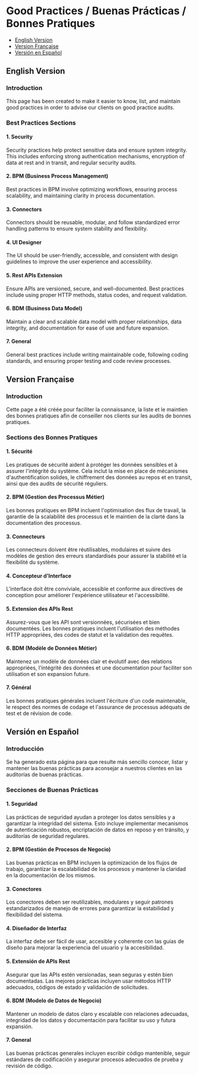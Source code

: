 # Good Practices / Buenas Prácticas / Bonnes Pratiques

- [English Version](#english-version)
- [Version Française](#version-française)
- [Versión en Español](#versión-en-español)

## English Version

### Introduction
This page has been created to make it easier to know, list, and maintain good practices in order to advise our clients on good practice audits.

### Best Practices Sections

#### 1. Security
Security practices help protect sensitive data and ensure system integrity. This includes enforcing strong authentication mechanisms, encryption of data at rest and in transit, and regular security audits.

#### 2. BPM (Business Process Management)
Best practices in BPM involve optimizing workflows, ensuring process scalability, and maintaining clarity in process documentation.

#### 3. Connectors
Connectors should be reusable, modular, and follow standardized error handling patterns to ensure system stability and flexibility.

#### 4. UI Designer
The UI should be user-friendly, accessible, and consistent with design guidelines to improve the user experience and accessibility.

#### 5. Rest APIs Extension
Ensure APIs are versioned, secure, and well-documented. Best practices include using proper HTTP methods, status codes, and request validation.

#### 6. BDM (Business Data Model)
Maintain a clear and scalable data model with proper relationships, data integrity, and documentation for ease of use and future expansion.

#### 7. General
General best practices include writing maintainable code, following coding standards, and ensuring proper testing and code review processes.


## Version Française

### Introduction
Cette page a été créée pour faciliter la connaissance, la liste et le maintien des bonnes pratiques afin de conseiller nos clients sur les audits de bonnes pratiques.

### Sections des Bonnes Pratiques

#### 1. Sécurité
Les pratiques de sécurité aident à protéger les données sensibles et à assurer l'intégrité du système. Cela inclut la mise en place de mécanismes d'authentification solides, le chiffrement des données au repos et en transit, ainsi que des audits de sécurité réguliers.

#### 2. BPM (Gestion des Processus Métier)
Les bonnes pratiques en BPM incluent l'optimisation des flux de travail, la garantie de la scalabilité des processus et le maintien de la clarté dans la documentation des processus.

#### 3. Connecteurs
Les connecteurs doivent être réutilisables, modulaires et suivre des modèles de gestion des erreurs standardisés pour assurer la stabilité et la flexibilité du système.

#### 4. Concepteur d'Interface
L'interface doit être conviviale, accessible et conforme aux directives de conception pour améliorer l'expérience utilisateur et l'accessibilité.

#### 5. Extension des APIs Rest
Assurez-vous que les API sont versionnées, sécurisées et bien documentées. Les bonnes pratiques incluent l'utilisation des méthodes HTTP appropriées, des codes de statut et la validation des requêtes.

#### 6. BDM (Modèle de Données Métier)
Maintenez un modèle de données clair et évolutif avec des relations appropriées, l'intégrité des données et une documentation pour faciliter son utilisation et son expansion future.

#### 7. Général
Les bonnes pratiques générales incluent l'écriture d'un code maintenable, le respect des normes de codage et l'assurance de processus adéquats de test et de révision de code.


## Versión en Español

### Introducción
Se ha generado esta página para que resulte más sencillo conocer, listar y mantener las buenas prácticas para aconsejar a nuestros clientes en las auditorías de buenas prácticas.

### Secciones de Buenas Prácticas

#### 1. Seguridad
Las prácticas de seguridad ayudan a proteger los datos sensibles y a garantizar la integridad del sistema. Esto incluye implementar mecanismos de autenticación robustos, encriptación de datos en reposo y en tránsito, y auditorías de seguridad regulares.

#### 2. BPM (Gestión de Procesos de Negocio)
Las buenas prácticas en BPM incluyen la optimización de los flujos de trabajo, garantizar la escalabilidad de los procesos y mantener la claridad en la documentación de los mismos.

#### 3. Conectores
Los conectores deben ser reutilizables, modulares y seguir patrones estandarizados de manejo de errores para garantizar la estabilidad y flexibilidad del sistema.

#### 4. Diseñador de Interfaz
La interfaz debe ser fácil de usar, accesible y coherente con las guías de diseño para mejorar la experiencia del usuario y la accesibilidad.

#### 5. Extensión de APIs Rest
Asegurar que las APIs estén versionadas, sean seguras y estén bien documentadas. Las mejores prácticas incluyen usar métodos HTTP adecuados, códigos de estado y validación de solicitudes.

#### 6. BDM (Modelo de Datos de Negocio)
Mantener un modelo de datos claro y escalable con relaciones adecuadas, integridad de los datos y documentación para facilitar su uso y futura expansión.

#### 7. General
Las buenas prácticas generales incluyen escribir código mantenible, seguir estándares de codificación y asegurar procesos adecuados de prueba y revisión de código.
